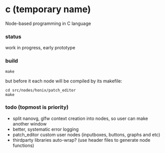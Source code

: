 # c (temporary name)
Node-based programming in C language

### status
work in progress, early prototype

### build
```
make
```
but before it each node will be compiled by its makefile:
```
cd src/nodes/honix/patch_editor
make
```

### todo (topmost is priority)
- split nanovg, glfw context creation into nodes, so user can make another window
- better, systematic error logging
- patch_editor custom user nodes (inputboxes, buttons, graphs and etc)
- thirdparty libraries auto-wrap? (use header files to generate node functions)